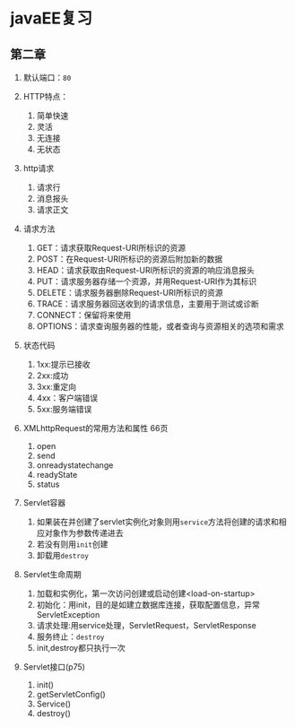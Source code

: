 # javaEE复习

## 第二章

1. 默认端口：`80`
2. HTTP特点：
   1. 简单快速
   2. 灵活
   3. 无连接
   4. 无状态

3. http请求
   1. 请求行
   2. 消息报头
   3. 请求正文

4. 请求方法
   1. GET：请求获取Request-URI所标识的资源
   2. POST：在Request-URI所标识的资源后附加新的数据
   3. HEAD：请求获取由Request-URI所标识的资源的响应消息报头
   4. PUT：请求服务器存储一个资源，并用Request-URI作为其标识
   5. DELETE：请求服务器删除Request-URI所标识的资源
   6. TRACE：请求服务器回送收到的请求信息，主要用于测试或诊断
   7. CONNECT：保留将来使用
   8. OPTIONS：请求查询服务器的性能，或者查询与资源相关的选项和需求

5. 状态代码
   1. 1xx:提示已接收
   2. 2xx:成功
   3. 3xx:重定向
   4. 4xx：客户端错误
   5. 5xx:服务端错误

6. XMLhttpRequest的常用方法和属性 66页
   1. open
   2. send
   3. onreadystatechange
   4. readyState
   5. status

7. Servlet容器
   1. 如果装在并创建了servlet实例化对象则用`service`方法将创建的请求和相应对象作为参数传递进去
   2. 若没有则用`init`创建
   3. 卸载用`destroy`

8. Servlet生命周期
   1. 加载和实例化，第一次访问创建或启动创建\<load-on-startup>
   2. 初始化：用init，目的是如建立数据库连接，获取配置信息，异常ServletException
   3. 请求处理:用service处理，ServletRequest，ServletResponse
   4. 服务终止：`destroy`
   5. init,destroy都只执行一次

9. Servlet接口(p75)
   1. init()
   2. getServletConfig()
   3. Service()
   4. destroy()
